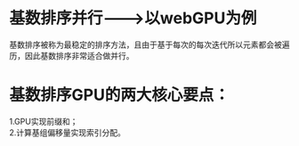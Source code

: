 # 基数排序并行--->以webGPU为例
基数排序被称为最稳定的排序方法，且由于基于每次的每次迭代所以元素都会被遍历，因此基数排序非常适合做并行。
# 基数排序GPU的两大核心要点：  
1.GPU实现前缀和；  
2.计算基组偏移量实现索引分配。
